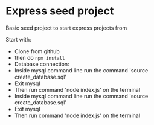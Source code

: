 # Express seed project

Basic seed project to start express projects from

Start with:
* Clone from github
* then do `npm install`
* Database connection:
* Inside mysql command line run the command 'source create_database.sql'
* Exit mysql
* Then run command 'node index.js' on the terminal
* Inside mysql command line run the command 'source create_database.sql'
* Exit mysql
* Then run command 'node index.js' on the terminal
